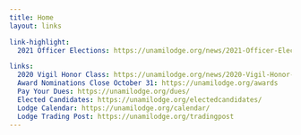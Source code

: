 ```yaml
---
title: Home
layout: links

link-highlight:
  2021 Officer Elections: https://unamilodge.org/news/2021-Officer-Elections

links:
  2020 Vigil Honor Class: https://unamilodge.org/news/2020-Vigil-Honor-Class
  Award Nominations Close October 31: https://unamilodge.org/awards
  Pay Your Dues: https://unamilodge.org/dues/
  Elected Candidates: https://unamilodge.org/electedcandidates/
  Lodge Calendar: https://unamilodge.org/calendar/
  Lodge Trading Post: https://unamilodge.org/tradingpost
---
```

